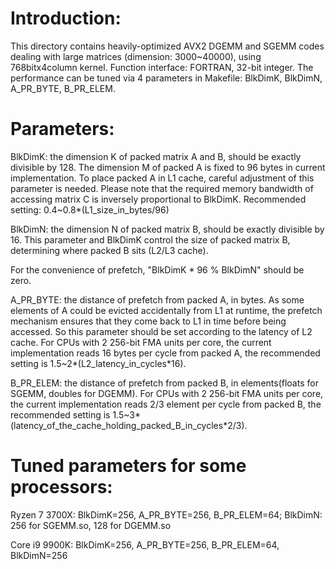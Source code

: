 # Introduction:

This directory contains heavily-optimized AVX2 DGEMM and SGEMM codes dealing with large matrices (dimension: 3000~40000), using 768bitx4column kernel.
Function interface: FORTRAN, 32-bit integer.
The performance can be tuned via 4 parameters in Makefile: BlkDimK, BlkDimN, A_PR_BYTE, B_PR_ELEM.

# Parameters:

BlkDimK: the dimension K of packed matrix A and B, should be exactly divisible by 128. The dimension M of packed A is fixed to 96 bytes in current implementation. To place packed A in L1 cache, careful adjustment of this parameter is needed. Please note that the required memory bandwidth of accessing matrix C is inversely proportional to BlkDimK. Recommended setting: 0.4~0.8*(L1_size_in_bytes/96)

BlkDimN: the dimension N of packed matrix B, should be exactly divisible by 16. This parameter and BlkDimK control the size of packed matrix B, determining where packed B sits (L2/L3 cache).

For the convenience of prefetch, "BlkDimK * 96 % BlkDimN" should be zero.

A_PR_BYTE: the distance of prefetch from packed A, in bytes. As some elements of A could be evicted accidentally from L1 at runtime, the prefetch mechanism ensures that they come back to L1 in time before being accessed. So this parameter should be set according to the latency of L2 cache. For CPUs with 2 256-bit FMA units per core, the current implementation reads 16 bytes per cycle from packed A, the recommended setting is 1.5~2*(L2_latency_in_cycles*16).

B_PR_ELEM: the distance of prefetch from packed B, in elements(floats for SGEMM, doubles for DGEMM). For CPUs with 2 256-bit FMA units per core, the current implementation reads 2/3 element per cycle from packed B, the recommended setting is 1.5~3*(latency_of_the_cache_holding_packed_B_in_cycles*2/3).


# Tuned parameters for some processors:

Ryzen 7 3700X:
BlkDimK=256, A_PR_BYTE=256, B_PR_ELEM=64; 
BlkDimN: 256 for SGEMM.so, 128 for DGEMM.so
  
Core i9 9900K:
BlkDimK=256, A_PR_BYTE=256, B_PR_ELEM=64, BlkDimN=256
